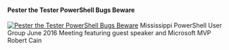 ﻿#### Pester the Tester PowerShell Bugs Beware

[![Pester the Tester PowerShell Bugs Beware](https://i4.ytimg.com/vi/o4ihc7atwYQ/hqdefault.jpg "Pester the Tester PowerShell Bugs Beware")](https://www.youtube.com/watch?v=o4ihc7atwYQ)
Mississippi PowerShell User Group June 2016 Meeting featuring guest speaker and Microsoft MVP Robert Cain


